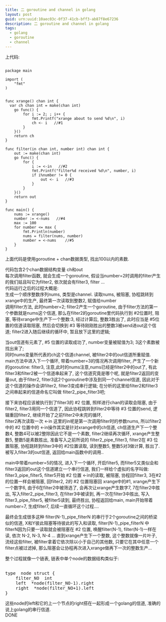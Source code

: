 ```yaml
---
title: 二 goroutine and channel in golang
layout: post
guid: urn:uuid:10aec03c-0f37-41cb-bff3-ab87f8e67236
description: 二 goroutine and channel in golang
tags:
  - golang
  - goroutine
  - channel
---
```



上代码:
<pre><code>
package main

import (
	"fmt"
)


func xrange() chan int {
  var ch chan int = make(chan int)
	go func() {
		for i := 2; ; i++ {
			fmt.Printf("xrange about to send %d\n", i)
			ch <- i   //#1
		}
	}()
	return ch
}

func filter(in chan int, number int) chan int {
	out := make(chan int)
	go func() {
		for {
			i := <-in   //#2
			fmt.Printf("filter%d received %d\n", number, i)
			if i%number != 0 {
				out <- i   //#3
			}
		}
	}()
	return out
}

func main() {
	nums := xrange()
	number := <-nums   //#4
	max := 100
	for number <= max {
		fmt.Println(number)
		nums = filter(nums, number)
		number = <-nums    //#5
	}
}
</code></pre>
上面代码是使用goroutine + chan数据类型, 找出100以内的素数.  

代码包含2个chan数据结构变量 ch和out  
每次调用filter函数, 就会生成一个goroutine,  假设当number=2时调用的filter产生的我们姑且叫它为filter2, 依次就会有filter3, filter ...  
代码运行之后的过程大概是:  
生成一个顺序整数序列nums, 类型是channel.
读取nums, 被阻塞, 协程跳转到xrange中的生产, 最终第一次读取到整数2, 赋值给number  
调用filter方法, 此时number=2;  filter2产生一个goroutine, 由于filter方法的第一个参数就是nums这个信道, 那么在filter2的goroutine里代码执行到  #2位置时, 阻塞, 等待xrange中生产下一个整数:3, 经过计算后, 整数3胜出了, 此时应当是 #5位置的信道读取阻塞, 然后会切换到 #3 等待刚刚胜出的整数3被send进out这个信道;  filter2进入随后继续的循环中, 暂且放下这里的逻辑;  


当out信道有元素了, #5 位置的读取成功了,  number变量被赋值为3;  3这个素数被找出来了;  
同时nums变量所代表的ch这个信道channel,  被filter2中的out信道所重赋值. 
main方法中进入下一个循环,  带着number=3的情况再次调用filter,   产生了一个新的goroutine: filter3,  注意,此时的nums注意,nums已经是filter2中的out了, 有此filter3和filter2被一个信道串起来了, 这个信道究竟是哪个呢, 就是filter2返回的变量out,  由于filter2,  filter3这2个goroutine中涉及到同一个channel信道,  因此对于这个信道的操作会讲filter2, filter3变成串行逻辑;  在分析的这里给filter2和filter3之间串起来的信道命名它叫做 filter2_pipe_filter3吧;

接下来协程应该被执行到了filter3的 #2 位置,  照样进行chan的读取会阻塞, 由于filter2, filter3用同一个信道了, 因此协程跳转到filter2中等待 #3 位置的send,  逻辑重回filter2,  继续开始了之前filter2中未完的循环,  
filter2再次读取一次  <-in  这里的in呢是第一次调用filter时的参数nums,  所以filter2中的 #2 位置中的 <-in操作其实是针对xrange中的ch信道, ch信道生产下一个整数4, 整数4可以被2整除因此它不是一个素数,  filter2继续再次循环, xrange产生整数5, 整数5是素数胜出, 准备写入之前所说的 filter2_pipe_filter3, filter2在 #3 位置阻塞,  协程跳转到filter3中的 #2位置读取, 读到整数5,  整数5对3做计算, 胜出了. 被写入filter3的out信道, 返回给main函数中的调用..  

main中带着number=5的情况, 进入下一个循环,  开启filter5,  而filter5又类似会和filter3返回的out这个信道建立一个串行信道, 我们一样给个虚拟的名字叫做:  filter3_pipe_filter5,  filter5开始 #2 位置 <-in的读取, 被阻塞, 协程回filter3, 3在#2的位置一样会被阻塞, 回filter2,  2的 #2 位置阻塞回 xrange中的#1, xrange产生下一个数字6,  由于6在filter2中被筛选了, 会再次让xrange产生数字7,  7在filter2中胜出, 写入filter2_pipe_filter3, 在filter3中被读到, 再一次在filter3中胜出, 写入filter3_pipe_filter5, 被filter5读到, 最终胜出,  协程返回给main,  main开始带着number=7,  生成filter7,  后续一直循环这个过程....


最终会生成很多这种 filter(N-1)_pipe_filterN 的串行于2个goroutine之间的桥梁似的信道, X和Y彼此阻塞等待彼此的写入和读取, 
filter(N-1)_pipe_filterN  中filterN因为只要一读取就会被阻塞在 #2 位置, 唤醒filter(N-1), filter(N-1)一样在读, 依次 N-2, N-3, N-4 ... 直到xrange产生下一个整数,  这个整数就像一片叶子, 流经这些filter, 被filter拿着它依次除以小于自己的其他数,  只要它在其中任意一个filter点被过滤掉,  那么阻塞会让协程再次进入xrange做再下一次的整数生产...

整个过程就像一个链表,  链表中单个node的数据结构类似于:  

<pre></code>
type  node struct {
    filter_NO  int
    left  *node(filter_NO-1).right
    right  *node(filter_NO+1).left
}
</code></pre>  

这些node的left和它的上一个节点的right搭在一起形成一个golang的信道, 准确的说上golang的串行信道.  
DONE
